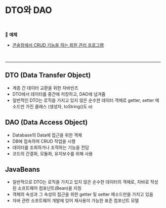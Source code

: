 # DTO와 DAO

<br>

:milky_way: **예제**
- [콘솔창에서 CRUD 기능을 하는 회원 관리 프로그램](./jdbc)

<br>

---

## DTO (Data Transfer Object)

- 계층 간 데이터 교환을 위한 자바빈즈
- DTO에서 데이터를 중간에 저장하고, DAO에 넘겨줌
- 일반적인 DTO는 로직을 가지고 있지 않은 순수한 데이터 객체로 getter, setter 메소드만 가진 클래스 (생성자, toString()도 o)

## DAO (Data Access Object)

- Database의 Data에 접근을 위한 객체
- DB에 접속하여 CRUD 작업을 시행
- 데이터를 조회하거나 조작하는 기능을 전담
- 코드의 간결화, 모듈화, 유지보수를 위해 사용

## JavaBeans

- 일반적으로 DTO는 로직을 가지고 있지 않은 순수한 데이터의 객체로, 자바로 작성된 소프트웨어 컴포넌트(Bean)을 지칭
- 객체의 속성과 그 속성의 접근을 위한 getter 및 setter 메소드만을 가지고 있음
- 자바 관련 소프트웨어 개발에 있어 재사용이 가능한 표준 컴포넌트 모델
